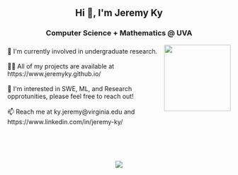 <h2 align="center">Hi 👋, I'm Jeremy Ky</h2>

###

<h3 align="center">Computer Science + Mathematics @ UVA </h3>

<img align="right" height="150" src="https://64.media.tumblr.com/ea0c9b116e02efbe5aab6250a3ccbac7/8b9481104bdce1ad-53/s1280x1920/9085c9e9a7af5ec2884f3fb4cab3e122906b6a7c.gif"  />

###

<p align="left">🌱 I'm currently involved in undergraduate research. <br><br>    👨‍💻 All of my projects are available at https://www.jeremyky.github.io/<br><br>    💬 I'm interested in SWE, ML, and Research opprotunities, please feel free to reach out!<br><br>    📫 Reach me at ky.jeremy@virginia.edu and https://www.linkedin.com/in/jeremy-ky/<br><br></p>

###

<br clear="both">

<!--<img src="https://raw.githubusercontent.com/jeremyky/jeremyky/output/snake.svg" alt="Snake animation" />-->

###

<div align="center">
  <img src="https://visitor-badge.laobi.icu/badge?page_id=jeremyky.jeremyky&"  />
</div>

###
